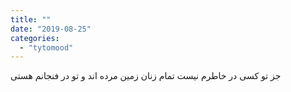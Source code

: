 ```yaml
---
title: ""
date: "2019-08-25"
categories: 
  - "tytomood"
---
```


جز تو کسی در خاطرم نیست تمام زنان زمین مرده اند و تو در فنجانم هستی
